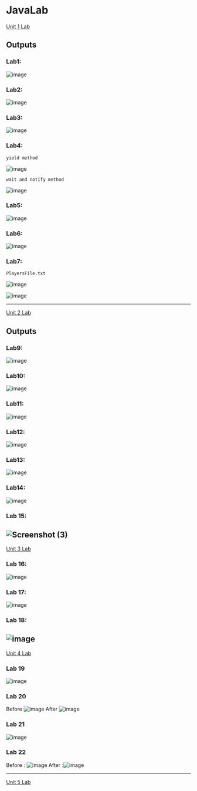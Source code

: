 # JavaLab
<a href="https://github.com/Bhandari008/JavaLab/tree/main/Unit_1_Lab/src">Unit 1 Lab</a>

## Outputs

### Lab1:
![image](https://user-images.githubusercontent.com/103937888/225804733-2223973a-adfe-4e45-8a77-a9be51eaeaa2.png)

### Lab2:
![image](https://user-images.githubusercontent.com/103937888/225819053-15e7a9c3-9255-4cce-96b1-8873362777c2.png)

### Lab3:
![image](https://user-images.githubusercontent.com/103937888/225822327-3fe520ac-3ed2-4ddb-8136-6720d66f5954.png)

### Lab4:
`yield method`

![image](https://user-images.githubusercontent.com/103937888/225853563-58d358d6-352f-426e-b39a-504e0e9edb38.png)

`wait and notify method`

![image](https://user-images.githubusercontent.com/103937888/225855679-3b8604c0-ec49-481b-98e5-4e3880c4bcb5.png)


### Lab5:
![image](https://user-images.githubusercontent.com/103937888/225893554-53396c96-ea4b-4dd2-b458-4aa0c77904f0.png)

### Lab6:
![image](https://user-images.githubusercontent.com/103937888/225896437-6951037f-5cb1-4c14-b1d5-966e2cda70ef.png)

### Lab7:
`PlayersFile.txt`

![image](https://user-images.githubusercontent.com/103937888/225899539-5879a104-9965-4cae-b6f3-b323c16b0355.png)


![image](https://user-images.githubusercontent.com/103937888/225899237-5c17dee0-4d53-429c-8a87-8efcc36d6c22.png)

---
<a href="https://github.com/Bhandari008/JavaLab/tree/main/Unit_2_Lab/src">Unit 2 Lab</a>

## Outputs

### Lab9:
![image](https://user-images.githubusercontent.com/103937888/226080754-deca4699-efe9-4058-b215-d4c4f5112398.png)

### Lab10:
![image](https://user-images.githubusercontent.com/103937888/226082261-f30eea64-6c87-49e4-851a-968b826af933.png)

### Lab11:
![image](https://user-images.githubusercontent.com/103937888/226087296-b99112e3-9660-43ec-ab5f-79c415964ccc.png)

### Lab12:
![image](https://user-images.githubusercontent.com/103937888/226087581-c4747f74-39a9-4ca9-9c2c-55886562ada2.png)

### Lab13:
![image](https://user-images.githubusercontent.com/103937888/226090320-e539c245-2e9b-4aa9-86a1-3e2c8fbd3d2e.png)

### Lab14:
![image](https://user-images.githubusercontent.com/103937888/226090603-c6a1f1b4-1869-4a4c-95fc-9db953857ef9.png)

### Lab 15:
![Screenshot (3)](https://user-images.githubusercontent.com/103937888/226091293-572455f7-6a3d-4654-8b34-eb2abe8c5b23.png)
---
<a href="https://github.com/Bhandari008/JavaLab/tree/main/Unit_3_Lab/src">Unit 3 Lab</a>

### Lab 16:
![image](https://user-images.githubusercontent.com/103937888/230755025-13e198ec-231a-42c8-bd7d-f4f5e3891ac5.png)

### Lab 17:
![image](https://user-images.githubusercontent.com/103937888/230755743-162fccef-de6f-4356-b472-a3a4281679df.png)

### Lab 18:
![image](https://user-images.githubusercontent.com/103937888/230755832-a234ff1e-217b-46d2-aacb-e486c6f60c28.png)
---
<a href="https://github.com/Bhandari008/JavaLab/tree/main/Unit_4_Lab/src">Unit 4 Lab</a>

### Lab 19
![image](https://user-images.githubusercontent.com/103937888/230812410-f7b617af-51e5-4a78-827c-7a5ad461e460.png)

### Lab 20
Before
![image](https://user-images.githubusercontent.com/103937888/230827334-a0adb198-0681-4c15-a20c-91e4c5142d06.png)
After
![image](https://user-images.githubusercontent.com/103937888/230827408-db67a5c4-d608-468c-b11f-fe5ad52139bf.png)

### Lab 21
![image](https://user-images.githubusercontent.com/103937888/230829012-b784dab3-26ec-4519-b51a-531ede098004.png)

### Lab 22

Before : ![image](https://user-images.githubusercontent.com/103937888/230830926-ca74cbfb-ba4b-4f25-95eb-8c13e3ba5f05.png)
After :![image](https://user-images.githubusercontent.com/103937888/230830970-42331ce9-b91e-4e68-91ae-2149f21f3e36.png)

---
<a href="https://github.com/Bhandari008/JavaLab/tree/main/Unit_5_Lab/src">Unit 5 Lab</a>












